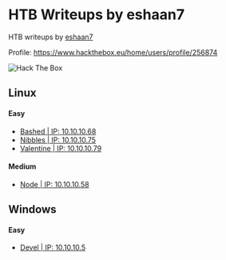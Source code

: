 # HTB Writeups by eshaan7

HTB writeups by <a target="_blank" href="https://eshaan7.github.io">eshaan7</a>

Profile: https://www.hackthebox.eu/home/users/profile/256874

<img src="https://www.hackthebox.eu/badge/image/256874" alt="Hack The Box">

## Linux

#### Easy

- [Bashed | IP: 10.10.10.68](Linux%20Machines/Easy/Bashed/README.md)
- [Nibbles | IP: 10.10.10.75](Linux%20Machines/Easy/Nibbles/README.md)
- [Valentine | IP: 10.10.10.79](Linux%20Machines/Easy/Valentine/README.md)
	
#### Medium

- [Node | IP: 10.10.10.58](Linux%20Machines/Medium/Node/README.md)

<!-- #### Hard -->
    
## Windows

#### Easy
	
- [Devel | IP: 10.10.10.5](Windows%20Machines/Easy/Devel/README.md)

<!-- #### Medium

#### Hard -->

